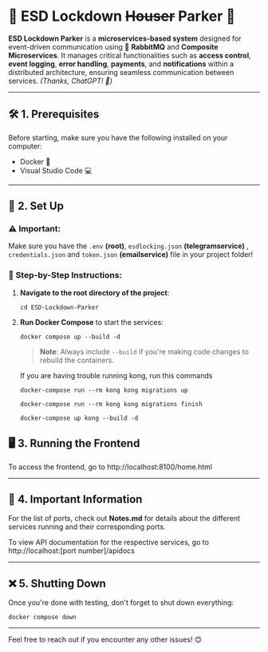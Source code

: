 
# 🔐 **ESD Lockdown ~~Houser~~ Parker** 🚀

**ESD Lockdown Parker** is a **microservices-based system** designed for event-driven communication using 📨 **RabbitMQ** and **Composite Microservices**. It manages critical functionalities such as **access control**, **event logging**, **error handling**, **payments**, and **notifications** within a distributed architecture, ensuring seamless communication between services. *(Thanks, ChatGPT! 🤖)*

---

## 🛠️ **1. Prerequisites**

Before starting, make sure you have the following installed on your computer:

- Docker 🐳
- Visual Studio Code 💻


---

## 🚀 **2. Set Up**

### ⚠️ **Important:**
Make sure you have the `.env` **(root)**, `esdlocking.json` **(telegramservice)** , `credentials.json` and `token.json` **(emailservice)** file in your project folder!

### 🔧 **Step-by-Step Instructions:**

1. **Navigate to the root directory of the project**:
   ```
   cd ESD-Lockdown-Parker
   ```

2. **Run Docker Compose** to start the services:
   ```
   docker compose up --build -d
   ```
   > **Note**: Always include `--build` if you're making code changes to rebuild the containers.

   If you are having trouble running kong, run this commands
   ```
   docker-compose run --rm kong kong migrations up

   docker-compose run --rm kong kong migrations finish

   docker-compose up kong --build -d
   ```

## 🖥️ **3. Running the Frontend**

To access the frontend, go to http://localhost:8100/home.html

---

## 📌 **4. Important Information**

For the list of ports, check out **Notes.md** for details about the different services running and their corresponding ports.

To view API documentation for the respective services, go to http://localhost:[port number]/apidocs

---

## ❌ **5. Shutting Down**

Once you're done with testing, don't forget to shut down everything:
```
docker compose down
```

---

Feel free to reach out if you encounter any other issues! 😊

